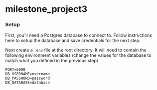 # milestone_project3

### Setup
First, you'll need a Postgres database to connect to. Follow instructions here to setup the database and save credentials for the next step.

Next create a `.env` file at the root directory. It will need to contain the following environment variables (change the values for the database to match what you defined in the previous step)
```
PORT=5000
DB_USERNAME=username
DB_PASSWORD=password
DB_DATABASE=database
```
